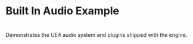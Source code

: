 #
# Built In Audio Example
#

Demonstrates the UE4 audio system and plugins shipped with the engine.
